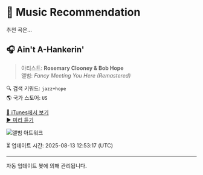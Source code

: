 
# 🎵 Music Recommendation

추천 곡은...

## 🎧 Ain't A-Hankerin'  
> 아티스트: **Rosemary Clooney & Bob Hope**  
> 앨범: _Fancy Meeting You Here (Remastered)_  

🔍 검색 키워드: `jazz+hope`  
🌎 국가 스토어: `US`

[🔗 iTunes에서 보기](https://music.apple.com/us/album/aint-a-hankerin/298401596?i=298402193&uo=4)  
[▶️ 미리 듣기](https://audio-ssl.itunes.apple.com/itunes-assets/AudioPreview115/v4/dc/d1/ad/dcd1adfd-dcdf-9bd9-e652-39ad2271c68b/mzaf_15584357901993348034.plus.aac.p.m4a)

![앨범 아트워크](https://is1-ssl.mzstatic.com/image/thumb/Music122/v4/39/66/61/3966613b-5716-737d-18c7-a62922924e1c/090266385928.jpg/100x100bb.jpg)

⏳ 업데이트 시간: 2025-08-13 12:53:17 (UTC)

---
자동 업데이트 봇에 의해 관리됩니다.
